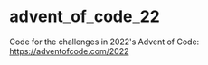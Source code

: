 # advent_of_code_22

Code for the challenges in 2022's Advent of Code: https://adventofcode.com/2022

